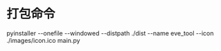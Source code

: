 
# 打包命令
pyinstaller --onefile --windowed --distpath ./dist --name eve_tool --icon ./images/icon.ico main.py 